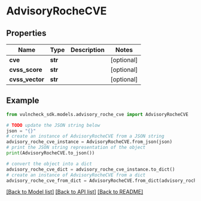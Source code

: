 # AdvisoryRocheCVE


## Properties

Name | Type | Description | Notes
------------ | ------------- | ------------- | -------------
**cve** | **str** |  | [optional] 
**cvss_score** | **str** |  | [optional] 
**cvss_vector** | **str** |  | [optional] 

## Example

```python
from vulncheck_sdk.models.advisory_roche_cve import AdvisoryRocheCVE

# TODO update the JSON string below
json = "{}"
# create an instance of AdvisoryRocheCVE from a JSON string
advisory_roche_cve_instance = AdvisoryRocheCVE.from_json(json)
# print the JSON string representation of the object
print(AdvisoryRocheCVE.to_json())

# convert the object into a dict
advisory_roche_cve_dict = advisory_roche_cve_instance.to_dict()
# create an instance of AdvisoryRocheCVE from a dict
advisory_roche_cve_from_dict = AdvisoryRocheCVE.from_dict(advisory_roche_cve_dict)
```
[[Back to Model list]](../README.md#documentation-for-models) [[Back to API list]](../README.md#documentation-for-api-endpoints) [[Back to README]](../README.md)


